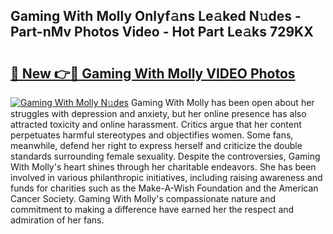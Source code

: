 ## Gaming With Molly Onlyf𝚊ns Le𝚊ked N𝚞des - Part-nMv Photos Video - Hot Part Le𝚊ks 729KX

# <h2><a href="http://ac43177.deff.icu/?id=Gaming+With+Molly">🔗 New 👉🔴 Gaming With Molly VIDEO Photos</a></h2>

[![Gaming With Molly N𝚞des](https://i.imgur.com/rIISA9y.gif)](http://ac43177.deff.icu/?id=Gaming+With+Molly)
Gaming With Molly has been open about her struggles with depression and anxiety, but her online presence has also attracted toxicity and online harassment. Critics argue that her content perpetuates harmful stereotypes and objectifies women. Some fans, meanwhile, defend her right to express herself and criticize the double standards surrounding female sexuality. Despite the controversies, Gaming With Molly's heart shines through her charitable endeavors. She has been involved in various philanthropic initiatives, including raising awareness and funds for charities such as the Make-A-Wish Foundation and the American Cancer Society. Gaming With Molly's compassionate nature and commitment to making a difference have earned her the respect and admiration of her fans.

